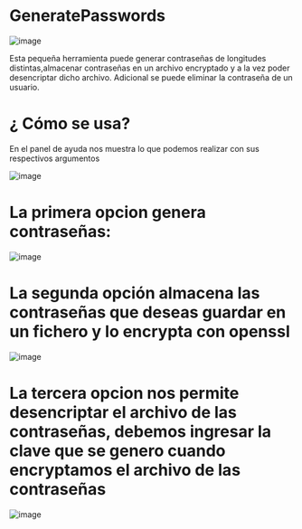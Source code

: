 # GeneratePasswords
![image](https://github.com/DsRojo1155/GeneratePasswords/assets/134982179/c87c0ab9-5c3b-4be5-a046-3846551ebe5a)

Esta pequeña herramienta puede generar contraseñas de longitudes distintas,almacenar contraseñas en un archivo encryptado  y a la vez poder desencriptar dicho archivo. Adicional se puede eliminar la contraseña de un usuario.

# ¿ Cómo se usa?
En el panel de ayuda nos muestra lo que podemos realizar con sus respectivos argumentos

![image](https://github.com/DsRojo1155/GeneratePasswords/assets/134982179/dec142bd-32bb-421f-8d75-32992a028f2e)

# La primera opcion genera contraseñas:
![image](https://github.com/DsRojo1155/GeneratePasswords/assets/134982179/6e3ac363-bb3a-4dce-b285-012100238402)


# La segunda opción almacena las contraseñas que deseas guardar en un fichero y lo encrypta con openssl

![image](https://github.com/DsRojo1155/GeneratePasswords/assets/134982179/385f27d5-aeb9-4cdb-89d7-d99b4d5c8463)

# La tercera opcion nos permite desencriptar el archivo de las contraseñas, debemos ingresar la clave que se genero cuando encryptamos el archivo de las contraseñas
![image](https://github.com/DsRojo1155/GeneratePasswords/assets/134982179/6f782692-be6b-4957-ab21-656468adc9ab)
